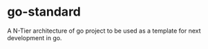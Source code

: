 # go-standard
A N-Tier architecture of go project to be used as a template for next development in go.
